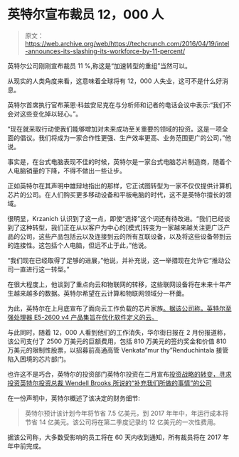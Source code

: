 # 英特尔宣布裁员 12，000 人 

> 原文：<https://web.archive.org/web/https://techcrunch.com/2016/04/19/intel-announces-its-slashing-its-workforce-by-11-percent/>

英特尔公司刚刚宣布裁员 11 %,称这是“加速转型的重组”当然可以。

从现实的人类角度来看，这意味着全球将有 12，000 人失业，这可不是什么好消息。

英特尔首席执行官布莱恩·科兹安尼克在与分析师和记者的电话会议中表示:“我们不会对这些变化掉以轻心。”。

“现在就采取行动使我们能够增加对未来成功至关重要的领域的投资。这是一项全面的倡议。我们将成为一家合作性更强、生产效率更高、业务范围更广的公司，”他说。

事实是，在台式电脑表现不佳的时候，英特尔是一家台式电脑芯片制造商，随着个人电脑销量的下降，不得不做出一些让步。

正如英特尔在其声明中雄辩地指出的那样，它正试图转型为一家不仅仅提供计算机芯片的公司。在人们购买更多移动设备和平板电脑的时代，这不是英特尔擅长的领域。

很明显，Krzanich 认识到了这一点，即使“选择”这个词还有待改进。“我们已经谈到了这种转型，我们正在从以客户为中心的[模式]转变为一家越来越关注更广泛产品的公司，这些产品包括云以及连接到云的所有互联设备，以及将这些设备带到云的连接性。这包括个人电脑，但远不止于此，”他说。

“我们现在已经取得了足够的进展，”他说，并补充说，这一举措现在允许它“推动公司一直进行这一转型。”

在很大程度上，他谈到了重点向云和物联网的转移，这些联网设备将在未来十年产生越来越多的数据。英特尔希望在云计算和物联网领域分一杯羹。

为此，英特尔在上月底宣布了面向云工作负载的芯片家族[。据该公司称，英特尔至强处理器 E5-2600 v4 产品集旨在优化软件定义的云。](https://web.archive.org/web/20221225095010/https://newsroom.intel.com/news-releases/intel-makes-move-to-the-cloud-faster-easier/?cid=em-elq-9467&utm_source=elq&utm_medium=email&utm_campaign=9467&elq_cid=1495005&elqTrackId=ab3e0b6ede9043b8bd98ebcbcbf96cac&elq=a7b11871590642aa9da20fc901558f23&elqaid=9467&elqat=1&elqCampaignId=6056)

与此同时，随着 12，000 人看到他们的工作消失，华尔街日报在 2 月份报道称，该公司支付了 2500 万美元的巨额费用，包括 810 万美元的签约奖金和价值 810 万美元的限制性股票，以招募前高通高管 Venkata“mur thy”Renduchintala 接管陷入困境的芯片部门。

也许这不是巧合，英特尔的投资部门英特尔投资在二月宣布[投资战略的转变，寻求投资英特尔投资总裁 Wendell Brooks 所说的“补充我们所做的事情”的公司](https://web.archive.org/web/20221225095010/http://www.intelcapital.com/news/news.html?id=404)

在一份声明中，英特尔概述了该决定的财务细节:

> 英特尔预计该计划今年将节省 7.5 亿美元，到 2017 年年中，年运行成本将节省 14 亿美元。该公司将在第二季度记录约 12 亿美元的一次性费用。

据该公司称，大多数受影响的员工将在 60 天内收到通知，所有裁员将在 2017 年年中前完成。